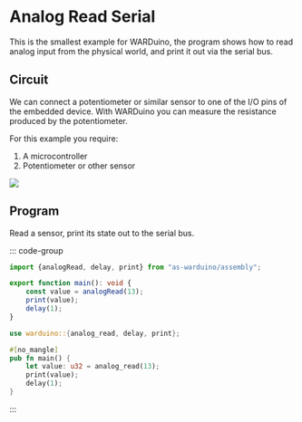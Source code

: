 # Analog Read Serial

This is the smallest example for WARDuino, the program shows how to read analog input from the physical world, and print it out via the serial bus.

## Circuit

We can connect a potentiometer or similar sensor to one of the I/O pins of the embedded device.
With WARDuino you can measure the resistance produced by the potentiometer.

For this example you require:

1. A microcontroller
2. Potentiometer or other sensor

<img src="/images/analog-circuit.svg" class="circuit">

## Program

Read a sensor, print its state out to the serial bus.

::: code-group
```ts [AS]
import {analogRead, delay, print} from "as-warduino/assembly";

export function main(): void {
    const value = analogRead(13);
    print(value);
    delay(1);
}
```

```rust [Rust]
use warduino::{analog_read, delay, print};

#[no_mangle]
pub fn main() {
    let value: u32 = analog_read(13);
    print(value);
    delay(1);
}
```
:::
